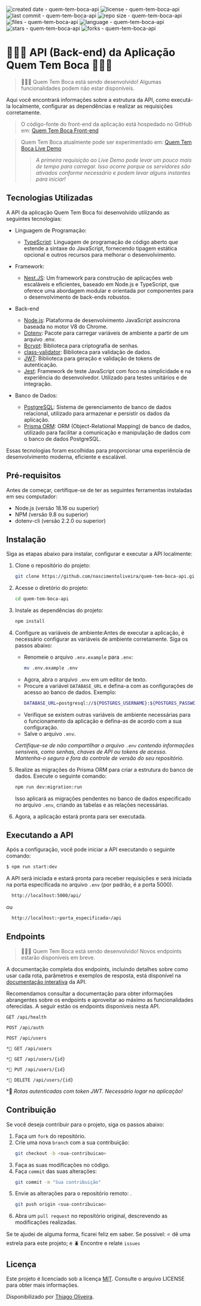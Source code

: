 ![created date - quem-tem-boca-api](https://img.shields.io/date/1689562800?color=007ec6&label=created&style=flat-square)
![license - quem-tem-boca-api](https://img.shields.io/github/license/nascimentoliveira/quem-tem-boca-api?color=007ec6&style=flat-square)
![last commit - quem-tem-boca-api](https://img.shields.io/github/last-commit/nascimentoliveira/quem-tem-boca-api?color=007ec6&style=flat-square)
![repo size - quem-tem-boca-api](https://img.shields.io/github/repo-size/nascimentoliveira/quem-tem-boca-api?color=007ec6&style=flat-square)
![files - quem-tem-boca-api](https://img.shields.io/github/directory-file-count/nascimentoliveira/quem-tem-boca-api?color=007ec6&style=flat-square)
![language - quem-tem-boca-api](https://img.shields.io/github/languages/top/nascimentoliveira/quem-tem-boca-api?color=007ec6&style=flat-square)
![stars - quem-tem-boca-api](https://img.shields.io/github/stars/nascimentoliveira/quem-tem-boca-api?color=007ec6&style=flat-square)
![forks - quem-tem-boca-api](https://img.shields.io/github/forks/nascimentoliveira/quem-tem-boca-api?color=007ec6&style=flat-square)

#  🚧👷🏻 API (Back-end) da Aplicação Quem Tem Boca  👷🏻🚧

> 🚧👷🏻 Quem Tem Boca está sendo desenvolvido! Algumas funcionalidades podem não estar disponíveis.

Aqui você encontrará informações sobre a estrutura da API, como executá-la localmente, configurar as dependências e realizar as requisições corretamente.

> O código-fonte do front-end da aplicação está hospedado no GitHub em: [Quem Tem Boca Front-end](https://github.com/nascimentoliveira/quem-tem-boca)

> Quem Tem Boca atualmente pode ser experimentado em: [Quem Tem Boca Live Demo](https://quem-tem-boca-nascimentoliveira.vercel.app/)
>
>> *A primeira requisição ao Live Demo pode levar um pouco mais de tempo para carregar. Isso ocorre porque os servidores são ativados conforme necessário e podem levar alguns instantes para iniciar!*
>>

## Tecnologias Utilizadas

A API da aplicação Quem Tem Boca foi desenvolvido utilizando as seguintes tecnologias:

- Linguagem de Programação:

  - [TypeScript](https://www.typescriptlang.org/): Linguagem de programação de código aberto que estende a sintaxe do JavaScript, fornecendo tipagem estática opcional e outros recursos para melhorar o desenvolvimento.
  
- Framework:

  - [Nest.JS](https://nestjs.com/): Um framework para construção de aplicações web escaláveis e eficientes, baseado em Node.js e TypeScript, que oferece uma abordagem modular e orientada por componentes para o desenvolvimento de back-ends robustos.
  
- Back-end

  - [Node.js](https://nodejs.org/en/about): Plataforma de desenvolvimento JavaScript assíncrona baseada no motor V8 do Chrome.
  - [Dotenv](https://www.npmjs.com/package/dotenv): Pacote para carregar variáveis de ambiente a partir de um arquivo .env.
   - [Bcrypt](https://www.npmjs.com/package/bcrypt): Biblioteca para criptografia de senhas.
   - [class-validator](https://github.com/typestack/class-validator): Biblioteca para validação de dados.
   - [JWT](https://www.npmjs.com/package/jsonwebtoken): Biblioteca para geração e validação de tokens de autenticação.
   - [Jest](https://jestjs.io/): Framework de teste JavaScript com foco na simplicidade e na experiência do desenvolvedor. Utilizado para testes unitários e de integração.
  
- Banco de Dados:

  - [PostgreSQL](https://www.postgresql.org/about/): Sistema de gerenciamento de banco de dados relacional, utilizado para armazenar e persistir os dados da aplicação.
  - [Prisma ORM](https://www.prisma.io/): ORM (Object-Relational Mapping) de banco de dados, utilizado para facilitar a comunicação e manipulação de dados com o banco de dados PostgreSQL.

Essas tecnologias foram escolhidas para proporcionar uma experiência de desenvolvimento moderna, eficiente e escalável.

## Pré-requisitos

Antes de começar, certifique-se de ter as seguintes ferramentas instaladas em seu computador:

- Node.js (versão 18.16 ou superior)
- NPM (versão 9.8 ou superior)
- dotenv-cli (versão 2.2.0 ou superior)

## Instalação

Siga as etapas abaixo para instalar, configurar e executar a API localmente:

1. Clone o repositório do projeto:

   ```bash
   git clone https://github.com/nascimentoliveira/quem-tem-boca-api.git
   ```
2. Acesse o diretório do projeto:

   ```bash
   cd quem-tem-boca-api
   ```
3. Instale as dependências do projeto:

   ```bash
   npm install
   ```
4. Configure as variáveis de ambiente:Antes de executar a aplicação, é necessário configurar as variáveis de ambiente corretamente. Siga os passos abaixo:

   - Renomeie o arquivo `.env.example` para `.env`:
     ```bash
     mv .env.example .env
     ```
   - Agora, abra o arquivo `.env` em um editor de texto.
   - Procure a variável `DATABASE_URL` e defina-a com as configurações de acesso ao banco de dados. Exemplo:
     ```bash
     DATABASE_URL=postgresql://${POSTGRES_USERNAME}:${POSTGRES_PASSWORD}@${POSTGRES_HOST}:${POSTGRES_PORT}/${POSTGRES_DATABASE}?schema=public
     ```
   - Verifique se existem outras variáveis de ambiente necessárias para o funcionamento da aplicação e defina-as de acordo com a sua configuração.
   - Salve o arquivo `.env`.

   *Certifique-se de não compartilhar o arquivo `.env` contendo informações sensíveis, como senhas, chaves de API ou tokens de acesso. Mantenha-o seguro e fora do controle de versão do seu repositório.*

5. Realize as migrações do Prisma ORM para criar a estrutura do banco de dados. Execute o seguinte comando:

   ```bash
   npm run dev:migration:run
   ```

   Isso aplicará as migrações pendentes no banco de dados especificado no arquivo `.env`, criando as tabelas e as relações necessárias.
6. Agora, a aplicação estará pronta para ser executada.

## Executando a API

Após a configuração, você pode iniciar a API executando o seguinte comando:

```bash
$ npm run start:dev
```

A API será iniciada e estará pronta para receber requisições e será iniciada na porta especificada no arquivo `.env` (por padrão, é a porta 5000).

```bash
  http://localhost:5000/api/
```

ou

```bash
  http://localhost:<porta_especificada>/api
```

## Endpoints

> 🚧👷🏻 Quem Tem Boca está sendo desenvolvido! Novos endpoints estarão disponíveis em breve.

A documentação completa dos endpoints, incluindo detalhes sobre como usar cada rota, parâmetros e exemplos de resposta, está disponível na [documentação interativa](https://quem-tem-boca-api.onrender.com/api/documentation) da API.

Recomendamos consultar a documentação para obter informações abrangentes sobre os endpoints e aproveitar ao máximo as funcionalidades oferecidas. A seguir estão os endpoints disponíveis nesta API.

```
GET /api/health
```

```
POST /api/auth
```

```
POST /api/users
```

```
*🔐 GET /api/users
```

```
*🔐 GET /api/users/{id}
```

```
*🔐 PUT /api/users/{id}
```

```
*🔐 DELETE /api/users/{id}
```

*🔐 *Rotas autenticadas com token JWT. Necessário logar na aplicação!*

## Contribuição

Se você deseja contribuir para o projeto, siga os passos abaixo:

1. Faça um `fork` do repositório.
2. Crie uma nova `branch` com a sua contribuição:
   ```bash
   git checkout -b <sua-contribuicao>
   ```
3. Faça as suas modificações  no código.
4. Faça `commit` das suas alterações:
   ```bash
   git commit -m "Sua contribuição"
   ```
5. Envie as alterações para o repositório remoto: .
   ```bash
   git push origin <sua-contribuicao>
   ```
6. Abra um `pull request` no repositório original, descrevendo as modificações realizadas.

Se te ajudei de alguma forma, ficarei feliz em saber. Se possível:
⭐️ dê uma estrela para este projeto; e
🪲 Encontre e relate `issues`

## Licença

Este projeto é licenciado sob a licença [MIT](https://choosealicense.com/licenses/mit/). Consulte o arquivo LICENSE para obter mais informações.

Disponibilizado por [Thiago Oliveira](https://www.linkedin.com/in/nascimentoliveira/).